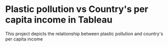 # Plastic pollution vs Country's per capita income in Tableau
This project depicts the relationship between plastic pollution and country's per capita income
